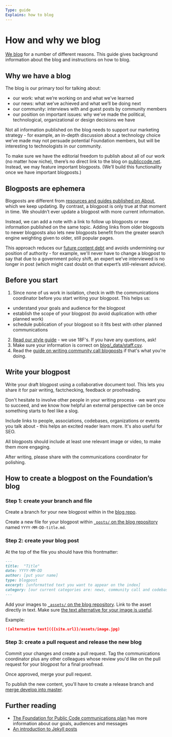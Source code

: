 ```yaml
---
Type: guide
Explains: how to blog
---
```


# How and why we blog

[We blog](https://blog.publiccode.net/) for a number of different reasons. This guide gives background information about the blog and instructions on how to blog.

## Why we have a blog

The blog is our primary tool for talking about:

* our work: what we’re working on and what we’ve learned
* our news: what we’ve achieved and what we’ll be doing next
* our community: interviews with and guest posts by community members
* our position on important issues: why we’ve made the political, technological, organizational or design decisions we have

Not all information published on the blog needs to support our marketing strategy - for example, an in-depth discussion about a technology choice we’ve made may not persuade potential Foundation members, but will be interesting to technologists in our community.

To make sure we have the editorial freedom to publish about all of our work (no matter how niche), there’s no direct link to the blog on [publiccode.net](https://publiccode.net/). Instead, we may feature important blogposts. (We’ll build this functionality once we have important blogposts.)

## Blogposts are ephemera

Blogposts are different from [resources and guides published on About](../documentation/index.md), which we keep updating. By contrast, a blogpost is only true at that moment in time. We shouldn’t ever update a blogpost with more current information.

Instead, we can add a note with a link to follow up blogposts or new information published on the same topic. Adding links from older blogposts to newer blogposts also lets new blogposts benefit from the greater search engine weighting given to older, still popular pages.

This approach reduces our [future content debt](https://18f.gsa.gov/2016/05/19/content-debt-what-it-is-where-to-find-it-and-how-to-prevent-it-in-the-first-place/) and avoids undermining our position of authority - for example, we'll never have to change a blogpost to say that due to a government policy shift, an expert we’ve interviewed is no longer in post (which might cast doubt on that expert’s still-relevant advice).

## Before you start

1. Since none of us work in isolation, check in with the communications coordinator before you start writing your blogpost. This helps us:
  * understand your goals and audience for the blogpost
  * establish the scope of your blogpost (to avoid duplication with other planned work)
  * schedule publication of your blogpost so it fits best with other planned communications
2. [Read our style guide](https://content-guide.18f.gov/) - we use 18F's. If you have any questions, ask!
3. Make sure your information is correct on [blog/_data/staff.csv](https://github.com/publiccodenet/blog/blob/develop/_data/staff.csv).
4. Read the [guide on writing community call blogposts](community-call-blogposts.md) if that's what you're doing.

## Write your blogpost

Write your draft blogpost using a collaborative document tool. This lets you share it for pair writing, factchecking, feedback or proofreading.

Don't hesitate to involve other people in your writing process - we want you to succeed, and we know how helpful an external perspective can be once something starts to feel like a slog.

Include links to people, associations, codebases, organizations or events you talk about - this helps an excited reader learn more. It's also useful for SEO.

All blogposts should include at least one relevant image or video, to make them more engaging.

After writing, please share with the communications coordinator for polishing.

## How to create a blogpost on the Foundation’s blog

### Step 1: create your branch and file

Create a branch for your new blogpost within in the [blog repo](https://github.com/publiccodenet/blog).

Create a new file for your blogpost within [`_posts/` on the blog repository](https://github.com/publiccodenet/blog/tree/develop/_posts)
named `YYYY-MM-DD-title.md`.

### Step 2: create your blog post

At the top of the file you should have this frontmatter:

```markdown
---
title:  "Title"
date: YYYY-MM-DD
author: [put your name]
type: blogpost
excerpt: [unformatted text you want to appear on the index]
category: [our current categories are: news, community call and codebase stewardship]
---
```

Add your images to [`_assets/` on the blog repository](https://github.com/publiccodenet/blog/tree/develop/assets).
Link to the asset directly in text.
Make sure [the text alternative for your image is useful](https://www.w3.org/WAI/tips/writing/#write-meaningful-text-alternatives-for-images).

Example:

```markdown
![alternative text]({{site.url}}/assets/image.jpg)
```

### Step 3: create a pull request and release the new blog

Commit your changes and create a pull request.
Tag the communications coordinator plus any other colleagues whose review you'd like on the pull request for your blogpost for a final proofread.

Once approved, merge your pull request.

To publish the new content, you'll have to create a release branch and [merge develop into master](../documentation/merge-develop-into-master.md).

## Further reading

* [The Foundation for Public Code communications plan](communications-plan.md) has more information about our goals, audiences and messages
* [An introduction to Jekyll posts](https://jekyllrb.com/docs/posts/)
